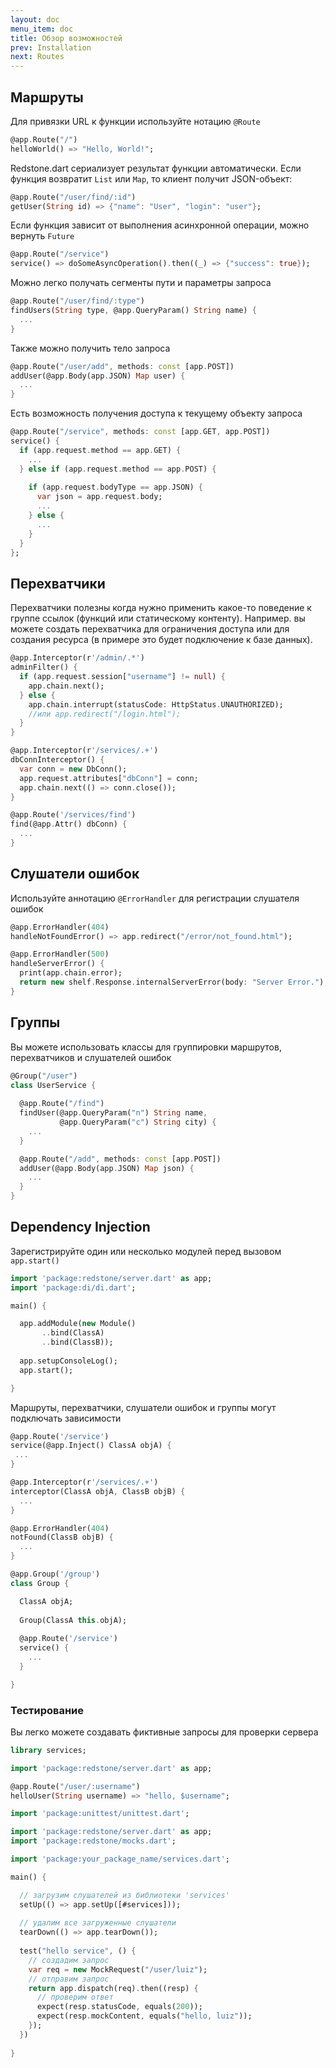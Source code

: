 ```yaml
---
layout: doc
menu_item: doc
title: Обзор возможностей
prev: Installation
next: Routes
---
```

## Маршруты

Для привязки URL к функции используйте нотацию `@Route`

```dart
@app.Route("/")
helloWorld() => "Hello, World!";
```

Redstone.dart сериализует результат функции автоматически. Если функция возвратит `List` или `Map`, то клиент получит JSON-объект:

```dart
@app.Route("/user/find/:id")
getUser(String id) => {"name": "User", "login": "user"};
```

Если функция зависит от выполнения асинхронной операции, можно вернуть `Future`

```dart
@app.Route("/service")
service() => doSomeAsyncOperation().then((_) => {"success": true});
```

Можно легко получать сегменты пути и параметры запроса

```dart
@app.Route("/user/find/:type")
findUsers(String type, @app.QueryParam() String name) {
  ...
}
```

Также можно получить тело запроса

```dart
@app.Route("/user/add", methods: const [app.POST])
addUser(@app.Body(app.JSON) Map user) {
  ...
}
```

Есть возможность получения доступа к текущему объекту запроса

```dart
@app.Route("/service", methods: const [app.GET, app.POST])
service() {
  if (app.request.method == app.GET) {
    ...
  } else if (app.request.method == app.POST) {
    
    if (app.request.bodyType == app.JSON) {
      var json = app.request.body;
      ...
    } else {
      ...
    }
  }
};
```

## Перехватчики

Перехватчики полезны когда нужно применить какое-то поведение к группе ссылок (функций или статическому контенту). Например. вы можете создать перехватчика для ограничения доступа или для создания ресурса (в примере это будет подключение к базе данных).

```dart
@app.Interceptor(r'/admin/.*')
adminFilter() {
  if (app.request.session["username"] != null) {
    app.chain.next();
  } else {
    app.chain.interrupt(statusCode: HttpStatus.UNAUTHORIZED);
    //или app.redirect("/login.html");
  }
}
```

```dart
@app.Interceptor(r'/services/.+')
dbConnInterceptor() {
  var conn = new DbConn();
  app.request.attributes["dbConn"] = conn;
  app.chain.next(() => conn.close());
}

@app.Route('/services/find')
find(@app.Attr() dbConn) {
  ...
}
```

## Слушатели ошибок

Используйте аннотацию `@ErrorHandler` для регистрации слушателя ошибок

```dart
@app.ErrorHandler(404)
handleNotFoundError() => app.redirect("/error/not_found.html");
```

```dart
@app.ErrorHandler(500)
handleServerError() {
  print(app.chain.error);
  return new shelf.Response.internalServerError(body: "Server Error.");
}
```

## Группы

Вы можете использовать классы для группировки маршрутов, перехватчиков и слушателей ошибок

```dart
@Group("/user")
class UserService {
  
  @app.Route("/find")
  findUser(@app.QueryParam("n") String name,
           @app.QueryParam("c") String city) {
    ...
  }

  @app.Route("/add", methods: const [app.POST])
  addUser(@app.Body(app.JSON) Map json) {
    ...
  }
}
```

## Dependency Injection

Зарегистрируйте один или несколько модулей перед вызовом `app.start()`

```dart
import 'package:redstone/server.dart' as app;
import 'package:di/di.dart';

main() {

  app.addModule(new Module()
       ..bind(ClassA)
       ..bind(ClassB));
  
  app.setupConsoleLog();
  app.start();

}

```

Маршруты, перехватчики, слушатели ошибок и группы могут подключать зависимости

```dart
@app.Route('/service')
service(@app.Inject() ClassA objA) {
 ...
}
```

```dart
@app.Interceptor(r'/services/.+')
interceptor(ClassA objA, ClassB objB) {
  ...
}
```

```dart
@app.ErrorHandler(404)
notFound(ClassB objB) {
  ...
}
```

```dart
@app.Group('/group')
class Group {

  ClassA objA;
  
  Group(ClassA this.objA);
  
  @app.Route('/service')
  service() {
    ...
  }

}
```

### Тестирование

Вы легко можете создавать фиктивные запросы для проверки сервера

```dart
library services;

import 'package:redstone/server.dart' as app;

@app.Route("/user/:username")
helloUser(String username) => "hello, $username";
```

```dart
import 'package:unittest/unittest.dart';

import 'package:redstone/server.dart' as app;
import 'package:redstone/mocks.dart';

import 'package:your_package_name/services.dart';

main() {

  // загрузим слушателей из библиотеки 'services'
  setUp(() => app.setUp([#services]));
  
  // удалим все загруженные слушатели
  tearDown(() => app.tearDown());
  
  test("hello service", () {
    // создадим запрос
    var req = new MockRequest("/user/luiz");
    // отправим запрос
    return app.dispatch(req).then((resp) {
      // проверим ответ
      expect(resp.statusCode, equals(200));
      expect(resp.mockContent, equals("hello, luiz"));
    });
  })
  
}
```
